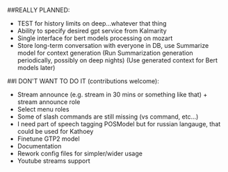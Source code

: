 ##REALLY PLANNED:

 - TEST for history limits on deep...whatever that thing
 - Ability to specify desired gpt service from Kalmarity
 - Single interface for bert models processing on mozart
 - Store long-term conversation with everyone in DB, use Summarize model for context generation
   (Run Summarization generation periodically, possibly on deep nights)
   (Use generated context for Bert models later)

##I DON'T WANT TO DO IT (contributions welcome):

 - Stream announce (e.g. stream in 30 mins or something like that) + stream announce role
 - Select menu roles
 - Some of slash commands are still missing (vs command, etc...)
 - I need part of speech tagging POSModel but for russian langauge, that could be used for Kathoey
 - Finetune GTP2 model
 - Documentation
 - Rework config files for simpler/wider usage
 - Youtube streams support
